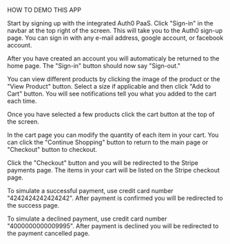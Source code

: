 HOW TO DEMO THIS APP

Start by signing up with the integrated Auth0 PaaS.  Click "Sign-in" in the navbar at the top right of the screen.  This will take you to the Auth0 sign-up page.
You can sign in with any e-mail address, google account, or facebook account.

After you have created an account you will automaticaly be returned to the home page.  The "Sign-in" button should now say "Sign-out."

You can view different products by clicking the image of the product or the "View Product" button.  Select a size if applicable and then click "Add to Cart" button.
You will see notifications tell you what you added to the cart each time.

Once you have selected a few products click the cart button at the top of the screen.

In the cart page you can modify the quantity of each item in your cart.  You can click the "Continue Shopping" button to return to the main page or "Checkout" button to checkout.

Click the "Checkout" button and you will be redirected to the Stripe payments page.  The items in your cart will be listed on the Stripe checkout page.

To simulate a successful payment, use credit card number "4242424242424242".  After payment is confirmed you will be redirected to the success page.

To simulate a declined payment, use credit card number "4000000000009995".  After payment is declined you will be redirected to the payment cancelled page.
